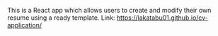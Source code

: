This is a  React app which allows users to create and modify their own resume using a ready template. 
Link: https://lakatabu01.github.io/cv-application/
